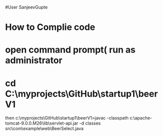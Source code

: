#User SanjeevGupte
# How to Complie code
# open command prompt( run as administrator
# cd C:\myprojects\GitHub\startup1\beerV1
then 
c:\myprojects\GitHub\startup1\beerV1>javac -classpath c:\apache-tomcat-9.0.0.M26\lib\servlet-api.jar -d classes src\com\example\web\BeerSelect.java